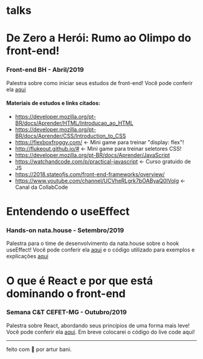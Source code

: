 # talks

# De Zero a Herói:  Rumo ao Olimpo do front-end!
###  Front-end BH - Abril/2019
Palestra sobre como iniciar seus estudos de front-end! Você pode conferir ela [aqui](https://docs.google.com/presentation/d/1mzqd3Dbt5bTz_J8bIB3qjy3MK-ODQ_dGGXZa5Kwk20k/edit?usp=sharing)

#### Materiais de estudos e links citados:
 - https://developer.mozilla.org/pt-BR/docs/Aprender/HTML/Introducao_ao_HTML
 - https://developer.mozilla.org/pt-BR/docs/Aprender/CSS/Introduction_to_CSS
 - https://flexboxfroggy.com/ <-  Mini game para treinar "display: flex"!
 - http://flukeout.github.io/# <- Mini game para treinar seletores CSS!
 - https://developer.mozilla.org/pt-BR/docs/Aprender/JavaScript 
 - https://watchandcode.com/p/practical-javascript <- Curso gratuido de JS
 - https://2018.stateofjs.com/front-end-frameworks/overview/
 - https://www.youtube.com/channel/UCVheRLgrk7bOAByaQ0IVolg <- Canal da CollabCode

# Entendendo o useEffect
### Hands-on nata.house - Setembro/2019
Palestra para o time de desenvolvimento da nata.house sobre o hook useEffect! Você pode conferir ela [aqui](https://docs.google.com/presentation/d/1RKieT_ipE9CRtqitiSD1V1Qd5-RKZqiY4DTxqfPAZHU/edit?usp=sharing) e o código utilizado para exemplos e explicações [aqui](https://github.com/arturbani/talks/tree/master/hands-on-useffect)

# O que é React e por que está dominando o front-end
### Semana C&T CEFET-MG - Outubro/2019
Palestra sobre React, abordando seus princípios de uma forma mais leve! Você pode conferir ela [aqui](https://docs.google.com/presentation/d/1ow8vLrdC_gN7AB0JlPVnjPVbBCmFZxwED6YDwbPwye0/edit#slide=id.p). Em breve colocarei o código do live code aqui!

---
feito com 💙 por artur bani.

